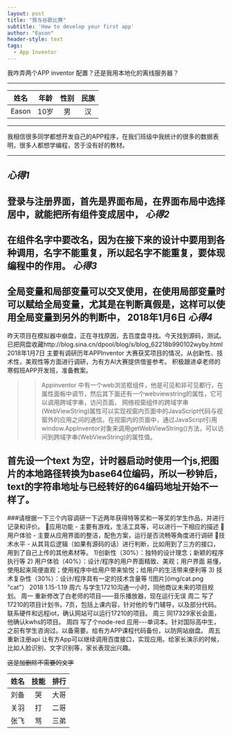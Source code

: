 ```yaml
---
layout: post
title: "我与谷歌比赛"
subtitle: 'How to develop your first app'
author: "Eason"
header-style: text
tags:
  - App Inventor
---
```


我咋弄两个APP inventor 配置？还是我用本地化的离线服务器？

---
姓名|年龄|性别|民族
:---:|:---:|:---:|:---:
Eason|10岁|男|汉
---

我相信很多同学都想开发自己的APP程序，在我们班级中我统计的很多的数据表明，很多人都想学编程，苦于没有好的教材。

---
*心得1*
---
登录与注册界面，首先是界面布局，在界面布局中选择居中，就能把所有组件变成居中，
*心得2*
---
在组件名字中要改名，因为在接下来的设计中要用到各种调用，名字不能重复，所以起名字不能重复，要体现编程中的作用。
*心得3*
---
全局变量和局部变量可以交叉使用，在使用局部变量时可以赋给全局变量，尤其是在判断真假是，这样可以使用全局变量到另外的判断中，
2018年1月6日
*心得4*
---
昨天项目在模拟器中崩盘，正在寻找原因，去百度盘寻找。今天找到源码，测试。已把网盘收藏http://blog.sina.cn/dpool/blog/s/blog_62218b990102wyby.html
2018年1月7日
主要有调研历年APPInventor 大赛获奖项目的情况，从创新性、技术性，美观性等方面进行调研，为有方AI大赛提供借鉴参考。
积极跟进卓老师的寒假班APP开发班，准备教案。

>>Appinventor 中有一个web浏览框组件，他是可见和非可见都行，在属性面板中调节，然后其下面还有一个webviewstring的属性，它可以调用跨域字串，访问页面，
网络视窗组件的跨域字串(WebViewString)属性可以实现视窗内页面中的JavaScript代码与视窗外的应用之间的通信。在视窗内的页面中，通过JavaScript引用window.AppInventor对象来调用getWebViewString()方法，可以访问到跨域字串(WebViewString)的属性值。

首先设一个text 为空，计时器启动时使用一个js,把图片的本地路径转换为base64位编码，所以一秒钟后，text的字符串地址与已经转好的64编码地址开始不一样了。
---
###请根据一下三个内容调研一下近两年获得特等奖和一等奖的学生作品，并进行记录和评价。
应用功能 - 主要有游戏，生活工具等，可以进行一下相应的描述
用户体验 - 主要从应用界面的整洁，配色方案，运行是否流畅等角度进行调研
技术水平 - 从其背后逻辑（如果有源码的话）进行判断，比如用到了三方的接口，用到了自己上传的其他素材等。
1)创新性（30%）：独特的设计理念；新颖的程序执行等
2) 用户体验（40%）：设计/程序的用户界面精致、美观；用户界面 易懂，使用起来简便直观；使用程序中给用户带来愉悦；给用户的生活带来便利等
3) 技术复杂性（30%）：设计/程序具有一定的技术含量等
      ![图片](img/cat.png "cat"）
2018  1.15-1.19
     周六 与学生17210沟通一小时，同他商议未来的项目规划。
     周一 重新修改了白老师的项目——音乐播放器，现在运行无误
     周二 写了17210的项目计划书，7页，包括上课内容，针对他的专门辅导，以及部分代码。联系硬件和远程iot，确认网站可以运行17210的项目。
     周三  同17329家长会面，他确认kwhs的项目。
     周四  写了个node-red 应用---单词本。针对国际高中生，之前有学生咨询过。以备需要。给有方APP课程代码备份，以防网站崩盘。
     周五  重新注册api  让有方App可以继续调用百度接口，实现应用。给家长演示的时候，比如人脸识别、文字识别等，家长表现出兴趣。
     
~~这是加删除不需要的文字~~

姓名|技能|排行
--|:--:|--:
刘备|哭|大哥
关羽|打|二哥
张飞|骂|三弟